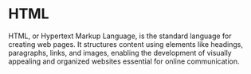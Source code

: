 # HTML
HTML, or Hypertext Markup Language, is the standard language for creating web pages. It structures content using elements like headings, paragraphs, links, and images, enabling the development of visually appealing and organized websites essential for online communication.
